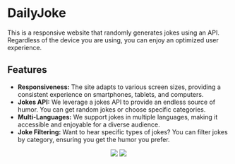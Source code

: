 # DailyJoke
This is a responsive website that randomly generates jokes using an API. Regardless of the device you are using, you can enjoy an optimized user experience.
## Features
- **Responsiveness:** The site adapts to various screen sizes, providing a consistent experience on smartphones, tablets, and computers.
- **Jokes API:** We leverage a jokes API to provide an endless source of humor. You can get random jokes or choose specific categories.
- **Multi-Languages:** We support jokes in multiple languages, making it accessible and enjoyable for a diverse audience.
- **Joke Filtering:** Want to hear specific types of jokes? You can filter jokes by category, ensuring you get the humor you prefer.
<div align='center'>
<img src='https://icrowleyshr.github.io/DailyJoke/img/desktop.png'>
<img src='https://icrowleyshr.github.io/DailyJoke/img/phone.png'>
</div>

